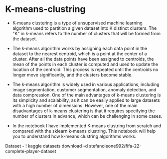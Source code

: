 # K-means-clustring

- K-means clustering is a type of unsupervised machine learning algorithm used to partition a given dataset into K distinct clusters. The "K" in k-means refers to the number of clusters that will be formed from the dataset.

- The k-means algorithm works by assigning each data point in the dataset to the nearest centroid, which is a point at the center of a cluster. After all the data points have been assigned to centroids, the mean of the points in each cluster is computed and used to update the location of the centroid. This process is repeated until the centroids no longer move significantly, and the clusters become stable.

- The k-means algorithm is widely used in various applications, including image segmentation, customer segmentation, anomaly detection, and data compression. One of the main advantages of k-means clustering is its simplicity and scalability, as it can be easily applied to large datasets with a high number of dimensions. However, one of the main disadvantages of k-means clustering is that it requires specifying the number of clusters in advance, which can be challenging in some cases.

- In the notebook I have implemented K-means clustring from scratch and compared with the sklearn k-means clustring. This notebook will help you to understand how k-means clustring algorithms works.

Dataset - ! kaggle datasets download -d stefanoleone992/fifa-22-complete-player-dataset
